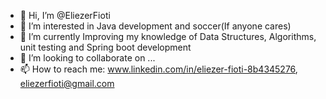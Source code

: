 - 👋 Hi, I’m @EliezerFioti
- 👀 I’m interested in Java development and soccer(If anyone cares)
- 🌱 I’m currently Improving my knowledge of Data Structures, Algorithms, unit testing and Spring boot development 
- 💞️ I’m looking to collaborate on ...
- 📫 How to reach me: www.linkedin.com/in/eliezer-fioti-8b4345276, eliezerfioti@gmail.com

<!---
EliezerFioti/EliezerFioti is a ✨ special ✨ repository because its `README.md` (this file) appears on your GitHub profile.
You can click the Preview link to take a look at your changes.
--->
